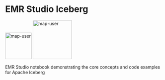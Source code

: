 # EMR Studio Iceberg

<img width="85" alt="map-user" src="https://img.shields.io/badge/views-197-green"> <img width="125" alt="map-user" src="https://img.shields.io/badge/unique visits-072-green">

EMR Studio notebook demonstrating the core concepts and code examples for Apache Iceberg
